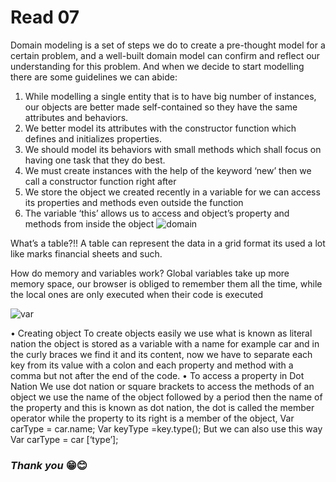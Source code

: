 # Read 07 


Domain modeling is a set of steps we do to create a pre-thought model for a certain problem, and a well-built domain model can confirm and reflect our understanding for this problem.
     And when we decide to start modelling there are some guidelines we can abide:
1.	While modelling a single entity that is to have big number of instances, our objects are better made self-contained so they have the same attributes and behaviors.
2.	We better model its attributes with the constructor function which defines and initializes properties.
3.	We should model its behaviors with small methods which shall focus on having one task that they do best.
4.	We must create instances with the help of the keyword ‘new’ then we call a constructor function right after
5.	We store the object we created recently in a variable for we can access its properties and methods even outside the function
6.	The variable ‘this’ allows us to access and object’s property and methods from inside the object
![domain](https://www.oreilly.com/library/view/learning-javascript-design/9781449334840/httpatomoreillycomsourceoreillyimages1547821.png)

What’s a table?!!
A table can represent the data in a grid format its used a lot like marks financial sheets and such.

How do memory and variables work?
Global variables take up more memory space, our browser is obliged to remember them all the time, while the local ones are only executed when their code is executed  

![var](https://4.bp.blogspot.com/-yMd6uzzDIso/XCklZJIdnPI/AAAAAAAAAoo/t3hvE95_MCo8osFFAgJLO1JQu7bE0TVdQCLcBGAs/s400/javascript%2Bvariable.pngs)

•	Creating object 
To create objects easily we use what is known as literal nation the object is stored as a variable with a name for example car and in the curly braces we find it and its content, now we have to separate each key from its value with a colon and each property and method with a comma but not after the end of the code.
•	To access a property in Dot Nation
We use dot nation or square brackets to access the methods of an object we use the name of the object followed by a period then the name of the property and this is known as dot nation, the dot is called the member operator while the property to its right is a member of the object, 
Var carType = car.name;
Var keyType =key.type();
But we can also use this way 
Var carType = car [‘type’];


### ***Thank you*** 😁😊 

